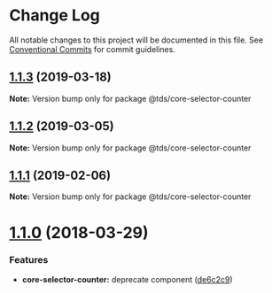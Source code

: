 # Change Log

All notable changes to this project will be documented in this file.
See [Conventional Commits](https://conventionalcommits.org) for commit guidelines.

## [1.1.3](https://github.com/telusdigital/tds/compare/@tds/core-selector-counter@1.1.2...@tds/core-selector-counter@1.1.3) (2019-03-18)

**Note:** Version bump only for package @tds/core-selector-counter





## [1.1.2](https://github.com/telusdigital/tds/compare/@tds/core-selector-counter@1.1.1...@tds/core-selector-counter@1.1.2) (2019-03-05)

**Note:** Version bump only for package @tds/core-selector-counter





## [1.1.1](https://github.com/telusdigital/tds/compare/@tds/core-selector-counter@1.1.0...@tds/core-selector-counter@1.1.1) (2019-02-06)

**Note:** Version bump only for package @tds/core-selector-counter





<a name="1.1.0"></a>
# [1.1.0](https://github.com/telusdigital/tds/compare/@tds/core-selector-counter@1.0.0...@tds/core-selector-counter@1.1.0) (2018-03-29)


### Features

* **core-selector-counter:** deprecate component ([de6c2c9](https://github.com/telusdigital/tds/commit/de6c2c9))
